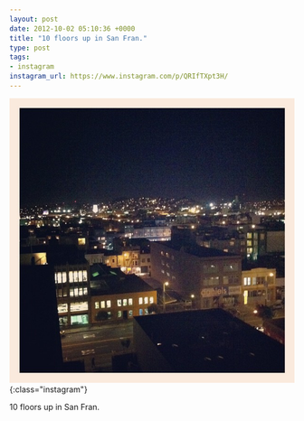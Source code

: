 ```yaml
---
layout: post
date: 2012-10-02 05:10:36 +0000
title: "10 floors up in San Fran."
type: post
tags:
- instagram
instagram_url: https://www.instagram.com/p/QRIfTXpt3H/
---
```


![Instagram - QRIfTXpt3H](/img/QRIfTXpt3H.jpg){:class="instagram"}

10 floors up in San Fran.
